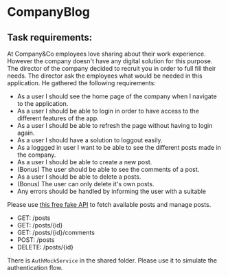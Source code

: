 # CompanyBlog

## Task requirements:

At Company&Co employees love sharing about their work experience. However the company doesn't have any digital solution for this purpose. 
The director of the company decided to recruit you in order to full fill their needs.
The director ask the employees what would be needed in this application. He gathered the following requirements:
* As a user I should see the home page of the company when I navigate to the application.
* As a user I should be able to login in order to have access to the different features of the app.
* As a user I should be able to refresh the page without having to login again.
* As a user I should have a solution to loggout easily.
* As a loggged in user I want to be able to see the different posts made in the company.
* As a user I should be able to create a new post.
* (Bonus) The user should be able to see the comments of a post.
* As a user I should be able to delete a posts.
* (Bonus) The user can only delete it's own posts.
* Any errors should be handled by informing the user with a suitable


Please use [this free fake API](https://jsonplaceholder.typicode.com) to fetch available posts and manage posts.
* GET:	/posts
* GET:	/posts/{id}
* GET:	/posts/{id}/comments
* POST:	/posts 
* DELETE:	/posts/{id}

There is `AuthMockService` in the shared folder. Please use it to simulate the authentication flow.

